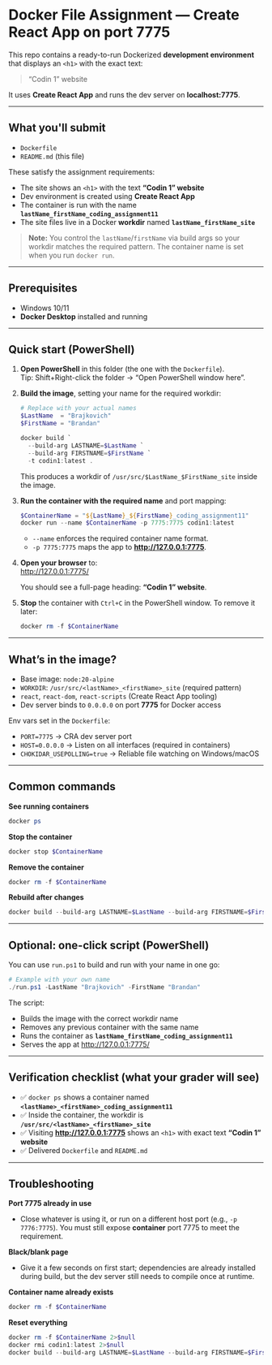 # Docker File Assignment — Create React App on port 7775

This repo contains a ready-to-run Dockerized **development environment** that displays an `<h1>` with the exact text:

> “Codin 1” website

It uses **Create React App** and runs the dev server on **localhost:7775**.

---

## What you'll submit
- `Dockerfile`
- `README.md` (this file)

These satisfy the assignment requirements:
- The site shows an `<h1>` with the text **“Codin 1” website**
- Dev environment is created using **Create React App**
- The container is run with the name **`lastName_firstName_coding_assignment11`**
- The site files live in a Docker **workdir** named **`lastName_firstName_site`**

> **Note:** You control the `lastName`/`firstName` via build args so your workdir matches the required pattern. The container name is set when you run `docker run`.

---

## Prerequisites
- Windows 10/11
- **Docker Desktop** installed and running

---

## Quick start (PowerShell)

1) **Open PowerShell** in this folder (the one with the `Dockerfile`).  
   Tip: Shift+Right-click the folder → “Open PowerShell window here”.

2) **Build the image**, setting your name for the required workdir:
   ```powershell
   # Replace with your actual names
   $LastName  = "Brajkovich"
   $FirstName = "Brandan"

   docker build `
     --build-arg LASTNAME=$LastName `
     --build-arg FIRSTNAME=$FirstName `
     -t codin1:latest .
   ```

   This produces a workdir of `/usr/src/$LastName_$FirstName_site` inside the image.

3) **Run the container with the required name** and port mapping:
   ```powershell
   $ContainerName = "${LastName}_${FirstName}_coding_assignment11"
   docker run --name $ContainerName -p 7775:7775 codin1:latest
   ```

   - `--name` enforces the required container name format.
   - `-p 7775:7775` maps the app to **http://127.0.0.1:7775**.

4) **Open your browser** to:  
   http://127.0.0.1:7775/

   You should see a full-page heading: **“Codin 1” website**.

5) **Stop** the container with `Ctrl+C` in the PowerShell window. To remove it later:
   ```powershell
   docker rm -f $ContainerName
   ```

---

## What’s in the image?
- Base image: `node:20-alpine`
- `WORKDIR`: `/usr/src/<lastName>_<firstName>_site` (required pattern)
- `react`, `react-dom`, `react-scripts` (Create React App tooling)
- Dev server binds to `0.0.0.0` on port **7775** for Docker access

Env vars set in the `Dockerfile`:
- `PORT=7775` → CRA dev server port
- `HOST=0.0.0.0` → Listen on all interfaces (required in containers)
- `CHOKIDAR_USEPOLLING=true` → Reliable file watching on Windows/macOS

---

## Common commands

**See running containers**
```powershell
docker ps
```

**Stop the container**
```powershell
docker stop $ContainerName
```

**Remove the container**
```powershell
docker rm -f $ContainerName
```

**Rebuild after changes**
```powershell
docker build --build-arg LASTNAME=$LastName --build-arg FIRSTNAME=$FirstName -t codin1:latest .
```

---

## Optional: one-click script (PowerShell)
You can use `run.ps1` to build and run with your name in one go:
```powershell
# Example with your own name
./run.ps1 -LastName "Brajkovich" -FirstName "Brandan"
```

The script:
- Builds the image with the correct workdir name
- Removes any previous container with the same name
- Runs the container as **`lastName_firstName_coding_assignment11`**
- Serves the app at http://127.0.0.1:7775/

---

## Verification checklist (what your grader will see)
- ✅ `docker ps` shows a container named **`<lastName>_<firstName>_coding_assignment11`**
- ✅ Inside the container, the workdir is **`/usr/src/<lastName>_<firstName>_site`**
- ✅ Visiting **http://127.0.0.1:7775** shows an `<h1>` with exact text **“Codin 1” website**
- ✅ Delivered `Dockerfile` and `README.md`

---

## Troubleshooting

**Port 7775 already in use**
- Close whatever is using it, or run on a different host port (e.g., `-p 7776:7775`).
  You must still expose **container** port 7775 to meet the requirement.

**Black/blank page**
- Give it a few seconds on first start; dependencies are already installed during build,
  but the dev server still needs to compile once at runtime.

**Container name already exists**
```powershell
docker rm -f $ContainerName
```

**Reset everything**
```powershell
docker rm -f $ContainerName 2>$null
docker rmi codin1:latest 2>$null
docker build --build-arg LASTNAME=$LastName --build-arg FIRSTNAME=$FirstName -t codin1:latest .
```
